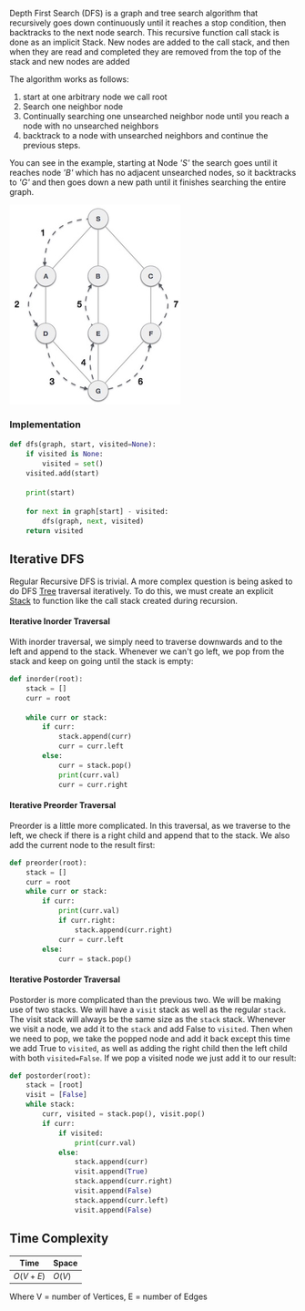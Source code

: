 

Depth First Search (DFS) is a graph and tree search algorithm that recursively goes down continuously until it reaches a stop condition, then backtracks to the next node search. This recursive function call stack is done as an implicit Stack. New nodes are added to the call stack, and then when they are read and completed they are removed from the top of the stack and new nodes are added


The algorithm works as follows:

1. start at one arbitrary node we call root
2. Search one neighbor node
3. Continually searching one unsearched neighbor node until you reach a node with no unsearched neighbors
4. backtrack to a node with unsearched neighbors and continue the previous steps.


You can see in the example, starting at Node _'S'_ the search goes until it reaches node _'B'_ which has no adjacent unsearched nodes, so it backtracks to _'G'_ and then goes down a new path until it finishes searching the entire graph.

![](../../Attachments/Pasted%20image%2020220413232525.png)


### Implementation

```python
def dfs(graph, start, visited=None):
    if visited is None:
        visited = set()
    visited.add(start)

    print(start)

    for next in graph[start] - visited:
        dfs(graph, next, visited)
    return visited
```


## Iterative DFS

Regular Recursive DFS is trivial. A more complex question is being asked to do DFS [Tree](../Data%20Structures/Trees.md) traversal iteratively. To do this, we must create an explicit [Stack](../Data%20Structures/Stacks.md) to function like the call stack created during recursion.

#### Iterative Inorder Traversal

With inorder traversal, we simply need to traverse downwards and to the left and append to the stack. Whenever we can't go left, we pop from the stack and keep on going until the stack is empty:
```python
def inorder(root):
    stack = []
    curr = root

    while curr or stack:
        if curr:
            stack.append(curr)
            curr = curr.left
        else:
            curr = stack.pop()
            print(curr.val)
            curr = curr.right
```

#### Iterative Preorder Traversal

Preorder is a little more complicated. In this traversal, as we traverse to the left, we check if there is a right child and append that to the stack. We also add the current node to the result first:
```python
def preorder(root):
    stack = []
    curr = root
    while curr or stack:
        if curr:
            print(curr.val)
            if curr.right:
                stack.append(curr.right)
            curr = curr.left
        else:
            curr = stack.pop()
```

#### Iterative Postorder Traversal

Postorder is more complicated than the previous two. We will be making use of two stacks. We will have a `visit` stack as well as the regular `stack`. The visit stack will always be the same size as the `stack` stack. Whenever we visit a node, we add it to the `stack` and add False to `visited`. Then when we need to pop, we take the popped node and add it back except this time we add True to `visited`, as well as adding the right child then the left child with both `visited=False`. If we pop a visited node we just add it to our result:
```python
def postorder(root):
    stack = [root]
    visit = [False]
    while stack:
        curr, visited = stack.pop(), visit.pop()
        if curr:
            if visited:
                print(curr.val)
            else:
                stack.append(curr)
                visit.append(True)
                stack.append(curr.right)
                visit.append(False)
                stack.append(curr.left)
                visit.append(False)

```

## Time Complexity

|Time | Space|
|--- | ---|
|$O(V + E)$ | $O(V)$|

Where V = number of Vertices, E = number of Edges
